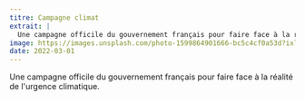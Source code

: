 ```yaml
---
titre: Campagne climat
extrait: |
  Une campagne officile du gouvernement français pour faire face à la réalité de l'urgence climatique.
image: https://images.unsplash.com/photo-1599864901666-bc5c4cf0a53d?ixlib=rb-1.2.1&ixid=MnwxMjA3fDB8MHxwaG90by1wYWdlfHx8fGVufDB8fHx8&auto=format&fit=crop&w=1074&q=80
date: 2022-03-01
---
```


Une campagne officile du gouvernement français pour faire face à la réalité de l'urgence climatique.
